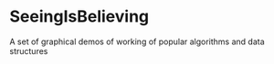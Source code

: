 SeeingIsBelieving
=================

A set of graphical demos of working of popular algorithms and data structures
